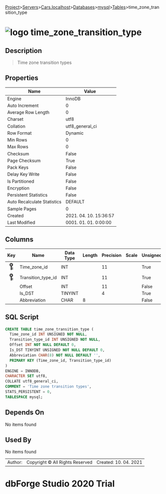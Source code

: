 [Project](../../../../../startpage.md)>[Servers](../../../../Servers.md)>[Cars.localhost](../../../Cars.localhost.md)>[Databases](../../Databases.md)>[mysql](../mysql.md)>[Tables](Tables.md)>time_zone_transition_type


# ![logo](../../../../../Images/table64.svg) time_zone_transition_type

## <a name="#Description"></a>Description
> Time zone transition types
## <a name="#Properties"></a>Properties
|Name|Value|
|---|---|
|Engine|InnoDB|
|Auto Increment|0|
|Average Row Length|0|
|Charset|utf8|
|Collation|utf8_general_ci|
|Row Format|Dynamic|
|Min Rows|0|
|Max Rows|0|
|Checksum|False|
|Page Checksum|True|
|Pack Keys|False|
|Delay Key Write|False|
|Is Partitioned|False|
|Encryption|False|
|Persistent Statistics|False|
|Auto Recalculate Statistics|DEFAULT|
|Sample Pages|0|
|Created|2021. 04. 10. 15:36:57|
|Last Modified|0001. 01. 01. 0:00:00|


## <a name="#Columns"></a>Columns
|Key|Name|Data Type|Length|Precision|Scale|Unsigned|Zerofill|Binary|Not Null|Auto Increment|Default|Virtual|Description|
|:---:|---|---|---|---|---|---|---|---|---|---|---|---|---|
|[![Primary Key ](../../../../../Images/primarykey.svg)](#Indexes)|Time_zone_id|INT||11||True|False|False|True|False||False||
|[![Primary Key ](../../../../../Images/primarykey.svg)](#Indexes)|Transition_type_id|INT||11||True|False|False|True|False||False||
||Offset|INT||11||False|False|False|True|False|'0'|False||
||Is_DST|TINYINT||4||True|False|False|True|False|'0'|False||
||Abbreviation|CHAR|8|||False|False|False|True|False|''|False||

## <a name="#SqlScript"></a>SQL Script
```SQL
CREATE TABLE time_zone_transition_type (
  Time_zone_id INT UNSIGNED NOT NULL,
  Transition_type_id INT UNSIGNED NOT NULL,
  Offset INT NOT NULL DEFAULT 0,
  Is_DST TINYINT UNSIGNED NOT NULL DEFAULT 0,
  Abbreviation CHAR(8) NOT NULL DEFAULT '',
  PRIMARY KEY (Time_zone_id, Transition_type_id)
)
ENGINE = INNODB,
CHARACTER SET utf8,
COLLATE utf8_general_ci,
COMMENT = 'Time zone transition types',
STATS_PERSISTENT = 0,
TABLESPACE mysql;
```

## <a name="#DependsOn"></a>Depends On
No items found

## <a name="#UsedBy"></a>Used By
No items found

||||
|---|---|---|
|Author: |Copyright © All Rights Reserved|Created: 10. 04. 2021|
# dbForge Studio 2020 Trial